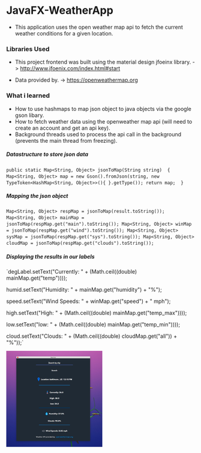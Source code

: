  # JavaFX-WeatherApp

* This application uses the open weather map api to fetch the current weather conditions for a given location.

 ### Libraries Used

* This project frontend was built using the material design jfoeinx library. -> http://www.jfoenix.com/index.html#start

* Data provided by. -> https://openweathermap.org


### What i learned

* How to use hashmaps to map json object to java objects via the google gson libary.
* How to fetch weather data using the openweather map api (will need to create an account and get an api key).
* Background threads used to process the api call in the background (prevents the main thread from freezing).

##### Datastructure to store json data
`
public static Map<String, Object> jsonToMap(String string) 
{ Map<String, Object> map = new Gson().fromJson(string, new TypeToken<HashMap<String, Object>>(){
  }.getType());
    return map; 
}
 `
 
##### Mapping the json object
`
Map<String, Object> respMap = jsonToMap(result.toString());
Map<String, Object> mainMap = jsonToMap(respMap.get("main").toString());
Map<String, Object> winMap = jsonToMap(respMap.get("wind").toString());
Map<String, Object> sysMap = jsonToMap(respMap.get("sys").toString());
Map<String, Object> cloudMap = jsonToMap(respMap.get("clouds").toString());
`
##### Displaying the results in our labels

`degLabel.setText("Currently: " + (Math.ceil((double) mainMap.get("temp"))));

humid.setText("Humidity: " + mainMap.get("humidity") + "%");

speed.setText("Wind Speeds: " + winMap.get("speed") + " mph");

high.setText("High: " + (Math.ceil((double) mainMap.get("temp_max"))));

low.setText("low: " + (Math.ceil((double) mainMap.get("temp_min"))));

cloud.setText("Clouds: " + (Math.ceil((double) cloudMap.get("all")) + "%"));`

<img src="https://github.com/shavar67/JavaFX-WeatherApp/blob/master/src/com/shavar/weather/sample/weatherApp.jpg" width="256" height="256" title="Weather app">
